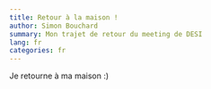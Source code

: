 ```yaml
---
title: Retour à la maison !
author: Simon Bouchard
summary: Mon trajet de retour du meeting de DESI
lang: fr
categories: fr
---
```


Je retourne à ma maison :)